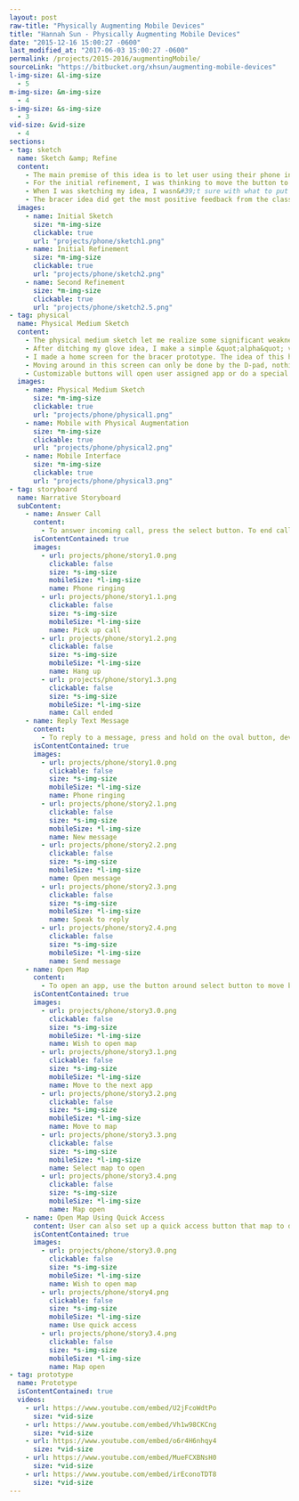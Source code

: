```yaml
---
layout: post
raw-title: "Physically Augmenting Mobile Devices"
title: "Hannah Sun - Physically Augmenting Mobile Devices"
date: "2015-12-16 15:00:27 -0600"
last_modified_at: "2017-06-03 15:00:27 -0600"
permalink: /projects/2015-2016/augmentingMobile/
sourceLink: "https://bitbucket.org/xhsun/augmenting-mobile-devices"
l-img-size: &l-img-size
  - 5
m-img-size: &m-img-size
  - 4
s-img-size: &s-img-size
  - 3
vid-size: &vid-size
  - 4
sections:
- tag: sketch
  name: Sketch &amp; Refine
  content:
    - The main premise of this idea is to let user using their phone in the winter without the need to take off the glove. So I decided to make a glove that will let that happen! The main idea is that on the thumb of the glove is a control button. Whenever it touches the other button on the different finger, it will trigger an action that is mapped to a phone interaction. For example, touching thumb and index finger will open map. But user can touch two fingers at same time for a different action. For example, use thumb to touch index and middle finger will open message app on the phone. To scroll or selecting between apps, user can use the joystick on the side of index finger.
    - For the initial refinement, I was thinking to move the button to few different medium and see how they fair. Thus I did few sketches on different items. But they all have their own special limitations. For instance, a bracelet might look cool. But it can be hard to find the button, since they probably will move around. Thus starting a simple task might become difficult. Then I thought why not a bracer? It will have the space I need to put the necessary buttons, the button will not move around and user don&#39;t need to do complicated hand acrobat just to open an app.
    - When I was sketching my idea, I wasn&#39;t sure with what to put in all the space I have. So I just tossing in a few buttons here than there. I even put a slider in just because I can. And it turn out I like the bracer idea the most.
    - The bracer idea did get the most positive feedback from the classmate. So I find myself a grid paper and start drawing my refinement sketch for the bracer idea (in the actual size and dimension). The area marked as screen is where the phone will be slide in. The button labelled with B is the ones user can customized to map to any action they want. The button with arrow pointing to the left is the back button and the one with arrow pointing right is the select button. In the center of the two button is the voice command button, user can use this button to do complicated task that cannot be done with the buttons present on the bracer (for example write a text message). On the bottom right corner is a D-pad for moving around the apps and scrolling. All the control buttons (select, back, voice command, and D-pad) will be tilted down so that it will be comfortable to reach and use those buttons.
  images:
    - name: Initial Sketch
      size: *m-img-size
      clickable: true
      url: "projects/phone/sketch1.png"
    - name: Initial Refinement
      size: *m-img-size
      clickable: true
      url: "projects/phone/sketch2.png"
    - name: Second Refinement
      size: *m-img-size
      clickable: true
      url: "projects/phone/sketch2.5.png"
- tag: physical
  name: Physical Medium Sketch
  content:
    - The physical medium sketch let me realize some significant weakness of glove design. First, you can&#39;t write a message when using the glove. Sure, the user can map each character in the alphabet in different gesture. Let along the problem of whether or not user can remember all the gestures, all of those hand acrobat just to type a message? No thank you! Well yes, I can use the voice command to make the user say the message. So writing the message is really not the problem. The problem is when user is using the glove, both of their hand will be occupied (one for glove and the other holding the phone), which means the user will not be able to hold any stuff if they want to make use of the glove. Another problem with the glove is the hand acrobat. User sometime might need to do some seriously complicated hand acrobat just to get to an action that is easily done on a phone, which sucks. And did I mention the fact that user might forget what gesture will do what? So yeah, there is quite a lot of learning and memorizing associated with the glove idea. Thus it can make it quite unfavorable to the user.
    - After ditching my glove idea, I make a simple &quot;alpha&quot; version prototype for my bracer idea. I find a few problems. First, there is too much customizable buttons. User probably will never use that many customizable buttons and those buttons take quite some space which make the bracer looks bulky. Second of all, the select button is in a very inconvenient place. User probably would not want to move their fingers all the way over to the selection button after they focus on the right app with the D-pad. Thus I decided to move the select button in the center of the D-pad to make it easily accessible.
    - I made a home screen for the bracer prototype. The idea of this home screen is that user can put their important/frequent used app in the home screen for easy access with the bracer. The infrequent or not important ones can be used by the voice command or not with the bracer.
    - Moving around in this screen can only be done by the D-pad, nothing will happen by touching the screen. Since the main goal for this design is to use the bracer with a glove on and as most people know, touch screen will not recognize a finger with glove. Maybe it would be a good idea to enable the user to use the touch screen as well, but it kind of defeat the purpose of the bracer.
    - Customizable buttons will open user assigned app or do a special task. Do note some app will override the function of those button for additional control.
  images:
    - name: Physical Medium Sketch
      size: *m-img-size
      clickable: true
      url: "projects/phone/physical1.png"
    - name: Mobile with Physical Augmentation
      size: *m-img-size
      clickable: true
      url: "projects/phone/physical2.png"
    - name: Mobile Interface
      size: *m-img-size
      clickable: true
      url: "projects/phone/physical3.png"
- tag: storyboard
  name: Narrative Storyboard
  subContent:
    - name: Answer Call
      content:
        - To answer incoming call, press the select button. To end call, press arrow button.
      isContentContained: true
      images:
        - url: projects/phone/story1.0.png
          clickable: false
          size: *s-img-size
          mobileSize: *l-img-size
          name: Phone ringing
        - url: projects/phone/story1.1.png
          clickable: false
          size: *s-img-size
          mobileSize: *l-img-size
          name: Pick up call
        - url: projects/phone/story1.2.png
          clickable: false
          size: *s-img-size
          mobileSize: *l-img-size
          name: Hang up
        - url: projects/phone/story1.3.png
          clickable: false
          size: *s-img-size
          mobileSize: *l-img-size
          name: Call ended
    - name: Reply Text Message
      content:
        - To reply to a message, press and hold on the oval button, device will now listen to your message. Once you are done, press select button to send message.
      isContentContained: true
      images:
        - url: projects/phone/story1.0.png
          clickable: false
          size: *s-img-size
          mobileSize: *l-img-size
          name: Phone ringing
        - url: projects/phone/story2.1.png
          clickable: false
          size: *s-img-size
          mobileSize: *l-img-size
          name: New message
        - url: projects/phone/story2.2.png
          clickable: false
          size: *s-img-size
          mobileSize: *l-img-size
          name: Open message
        - url: projects/phone/story2.3.png
          clickable: false
          size: *s-img-size
          mobileSize: *l-img-size
          name: Speak to reply
        - url: projects/phone/story2.4.png
          clickable: false
          size: *s-img-size
          mobileSize: *l-img-size
          name: Send message
    - name: Open Map
      content:
        - To open an app, use the button around select button to move between app. Once the app you wish to open is highlighted, press select button to open it.
      isContentContained: true
      images:
        - url: projects/phone/story3.0.png
          clickable: false
          size: *s-img-size
          mobileSize: *l-img-size
          name: Wish to open map
        - url: projects/phone/story3.1.png
          clickable: false
          size: *s-img-size
          mobileSize: *l-img-size
          name: Move to the next app
        - url: projects/phone/story3.2.png
          clickable: false
          size: *s-img-size
          mobileSize: *l-img-size
          name: Move to map
        - url: projects/phone/story3.3.png
          clickable: false
          size: *s-img-size
          mobileSize: *l-img-size
          name: Select map to open
        - url: projects/phone/story3.4.png
          clickable: false
          size: *s-img-size
          mobileSize: *l-img-size
          name: Map open
    - name: Open Map Using Quick Access
      content: User can also set up a quick access button that map to different apps. In this instance, user use the quick access button to open the map.
      isContentContained: true
      images:
        - url: projects/phone/story3.0.png
          clickable: false
          size: *s-img-size
          mobileSize: *l-img-size
          name: Wish to open map
        - url: projects/phone/story4.png
          clickable: false
          size: *s-img-size
          mobileSize: *l-img-size
          name: Use quick access
        - url: projects/phone/story3.4.png
          clickable: false
          size: *s-img-size
          mobileSize: *l-img-size
          name: Map open
- tag: prototype
  name: Prototype
  isContentContained: true
  videos:
    - url: https://www.youtube.com/embed/U2jFcoWdtPo
      size: *vid-size
    - url: https://www.youtube.com/embed/Vh1w98CKCng
      size: *vid-size
    - url: https://www.youtube.com/embed/o6r4H6nhqy4
      size: *vid-size
    - url: https://www.youtube.com/embed/MueFCXBNsH0
      size: *vid-size
    - url: https://www.youtube.com/embed/irEconoTDT8
      size: *vid-size
---
```

